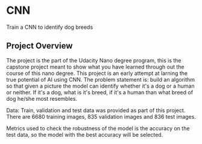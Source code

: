 # CNN
Train a CNN to identify dog breeds
## Project Overview

The project is the part of the Udacity Nano degree program, this is the capstone project meant to show what you have learned through out the course of this nano degree.
This project is an early attempt at larning the true potential of AI using CNN.
The problem statement is: build an algorithm so that given a picture the model can identify whether it's a dog or a human or neither. If it's a dog, what is it's breed, if it's a human than what breed of dog he/she most resembles.

Data:
Train, validation and test data was provided as part of this project. There are 6680 training images, 835 validation images and 836 test images.

Metrics used to check the robustness of the model is the accuracy on the test data, so the model with the best accuracy will be selected.

